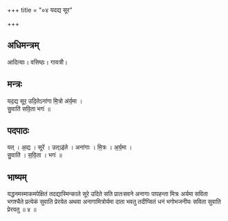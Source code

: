 +++
title = "०४ यदद्य सूर"

+++
## अधिमन्त्रम्
आदित्याः। वसिष्ठः। गायत्री।

## मन्त्रः
यद॒द्य सूर॒ उदि॒तेऽना॑गा मि॒त्रो अ॑र्य॒मा ।  
सु॒वाति॑ सवि॒ता भगः॑ ॥

## पदपाठः
यत् । अ॒द्य । सूरे॑ । उत्ऽइ॑ते । अना॑गाः । मि॒त्रः । अ॒र्य॒मा ।  
सु॒वाति॑ । स॒वि॒ता । भगः॑ ॥

## भाष्यम्
यद्धनमस्माकमपेक्षितं तदद्यास्मिन्काले सूरे उदिते सति प्रातःसवने अनागाः पापहन्ता मित्रः अर्यमा सविता भगश्चैते प्रत्येकं सुवाति प्रेरयेत अथवा अनागामित्रोर्यमा दाता भवतु तदीप्सितं धनं भगोभजनीयः सविता सुवाति प्रेरयतु ॥ ४ ॥